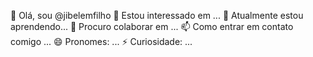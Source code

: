 👋 Olá, sou @jibelemfilho
👀 Estou interessado em ...
🌱 Atualmente estou aprendendo...
💞️ Procuro colaborar em ...
📫 Como entrar em contato comigo ...
😄 Pronomes: ...
⚡ Curiosidade: ...
